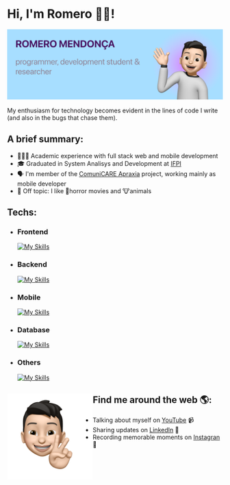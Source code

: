 # Hi, I'm Romero 👋🏻!

<img src="https://raw.githubusercontent.com/rm3d0nc4/rm3d0nc4/main/title.png" alt="banner that says Monica Powell - software engineer, content creator and community organizer alongside a cartoon illustration of Monica">

My enthusiasm for technology becomes evident in the lines of code I write (and also in the bugs that chase them).

## A brief summary:
 - 👨🏻‍💻 Academic experience with full stack web and mobile development
 - 🎓 Graduated in System Analisys and Development at [IFPI](https://www.ifpi.edu.br/teresinacentral)
 - 🗣 I'm member of the [ComuniCARE Apraxia](https://comunicaresolutions.com) project, working mainly as mobile developer
 - 🤫 Off topic: I like 👻horror movies and 🐮animals
 
## Techs:

- ### Frontend
    [![My Skills](https://skillicons.dev/icons?i=js,react,html,css)](https://skillicons.dev) 
- ### Backend
    [![My Skills](https://skillicons.dev/icons?i=ts,express,java,spring)](https://skillicons.dev)
- ### Mobile
    [![My Skills](https://skillicons.dev/icons?i=dart,flutter)](https://skillicons.dev)
- ### Database
    [![My Skills](https://skillicons.dev/icons?i=postgres,sqlite,firebase)](https://skillicons.dev)
- ### Others
    [![My Skills](https://skillicons.dev/icons?i=git,github,vscode,figma)](https://skillicons.dev)

## Find me around the web 🌎: <img align="left" width="200" height="200" src="https://raw.githubusercontent.com/rm3d0nc4/rm3d0nc4/main/profile-01.png">
- Talking about myself on <a href="https://www.youtube.com/watch?v=T-uk1VgOeVQ">YouTube</a> 📹
- Sharing updates on <a href="https://www.linkedin.com/in/rm3d0nc4/">LinkedIn</a> 💼
- Recording memorable moments on <a href="https://instagram.com/rm3nd0nc4"> Instagran</a> 🌄
